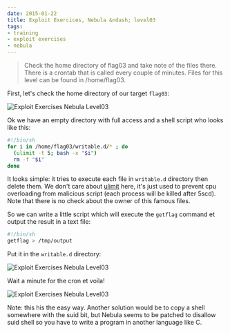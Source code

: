 ```yaml
---
date: 2015-01-22
title: Exploit Exercices, Nebula &ndash; level03
tags:
- training
- exploit exercises
- nebula
---
```

> Check the home directory of flag03 and take note of the files there. 
There is a crontab that is called every couple of minutes. 
Files for this level can be found in /home/flag03.

First, let's check the home directory of our target `flag03`:

![Exploit Exercises Nebula Level03](/images/exploit_exercices_nebula_level03_1.png)

Ok we have an empty directory with full access and a shell script who looks like this:

```bash
#!/bin/sh
for i in /home/flag03/writable.d/* ; do
  (ulimit -t 5; bash -x "$i")
  rm -f "$i"
done
```

<!--more-->

It looks simple: it tries to execute each file in `writable.d` directory then delete them. 
We don't care about [ulimit](http://www.lehman.cuny.edu/cgi-bin/man-cgi?ulimit+2 "man ulimit") here, 
it's just used to prevent cpu overloading from malicious script (each process will be killed after 5scd). 
Note that there is no check about the owner of this famous files.

So we can write a little script which will execute the `getflag` command et output the result in a text file:

```bash
#!/bin/sh
getflag > /tmp/output
```

Put it in the `writable.d` directory:

![Exploit Exercises Nebula Level03](/images/exploit_exercices_nebula_level03_2.png)

Wait a minute for the cron et voila!

![Exploit Exercises Nebula Level03](/images/exploit_exercices_nebula_level03_3.png)

Note: this his the easy way. 
Another solution would be to copy a shell somewhere with the suid bit, but Nebula seems to be patched to disallow suid shell so you have to write a program in another language like C.
